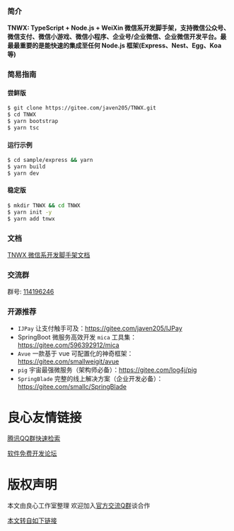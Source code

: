  
     
 
  
    
   
   
   
 

### 简介

**TNWX: TypeScript + Node.js + WeiXin 微信系开发脚手架，支持微信公众号、微信支付、微信小游戏、微信小程序、企业号/企业微信、企业微信开发平台。最最最重要的是能快速的集成至任何 Node.js 框架(Express、Nest、Egg、Koa 等)**

### 简易指南

#### 尝鲜版

```bash
$ git clone https://gitee.com/javen205/TNWX.git
$ cd TNWX
$ yarn bootstrap
$ yarn tsc
```

#### 运行示例

```bash
$ cd sample/express && yarn
$ yarn build
$ yarn dev
```

#### 稳定版

```bash
$ mkdir TNWX && cd TNWX
$ yarn init -y
$ yarn add tnwx
```

### 文档

[TNWX 微信系开发脚手架文档](http://u.720life.cn/g/9b11333e31b0b8dc8db427edd2f2e1c565fc1563e7a86ab73cb56891fa386631)

### 交流群

群号: [114196246](https:shang.qq.com/wpa/qunwpa?idkey=a1e4fd8c71008961bd4fc8eeea224e726afd5e5eae7bf1d96d3c77897388bf24)

### 开源推荐

- `IJPay` 让支付触手可及：https://gitee.com/javen205/IJPay
- SpringBoot 微服务高效开发 `mica` 工具集：https://gitee.com/596392912/mica
- `Avue` 一款基于 vue 可配置化的神奇框架：https://gitee.com/smallweigit/avue
- `pig` 宇宙最强微服务（架构师必备）：https://gitee.com/log4j/pig
- `SpringBlade` 完整的线上解决方案（企业开发必备）：https://gitee.com/smallc/SpringBlade



 # 良心友情链接

[腾讯QQ群快速检索](http://u.720life.cn/s/8cf73f7c)

[软件免费开发论坛](http://u.720life.cn/s/bbb01dc0)

# 版权声明 

本文由良心工作室整理 欢迎加入[官方交流Q群](https://u.720life.cn/s/f2316816)谈合作

[本文转自如下链接](http://u.720life.cn/g/2e71d0f0a5c601172267ba20d3a43c6ecb5c78643fc150ad9d1d4517a983c9f0c236b8b2f3171ff12c34b8f1f1a645697b7918835615a9df9ed0c5d91fbdb659)